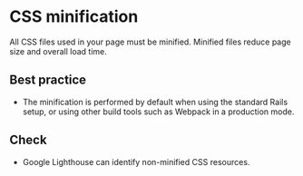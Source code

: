 # CSS minification
All CSS files used in your page must be minified. Minified files reduce page size and overall load time.

## Best practice
* The minification is performed by default when using the standard Rails setup, or using other build tools such as Webpack in a production mode.

## Check

* Google Lighthouse can identify non-minified CSS resources.
